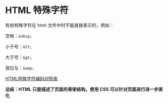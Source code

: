 # HTML 特殊字符

有些特殊字符在 html 文件中时不能直接表示的，例如：

空格：`&nbsp;`

小于号：`&lt;`

大于号：`&gt;`

按位与：`&amp;`

[HTML特殊字符编码对照表](https://www.jb51.net/onlineread/htmlchar.htm)

**总结：HTML 只是描述了页面的骨架结构，使用 CSS 可以针对页面进行进一步美化**
